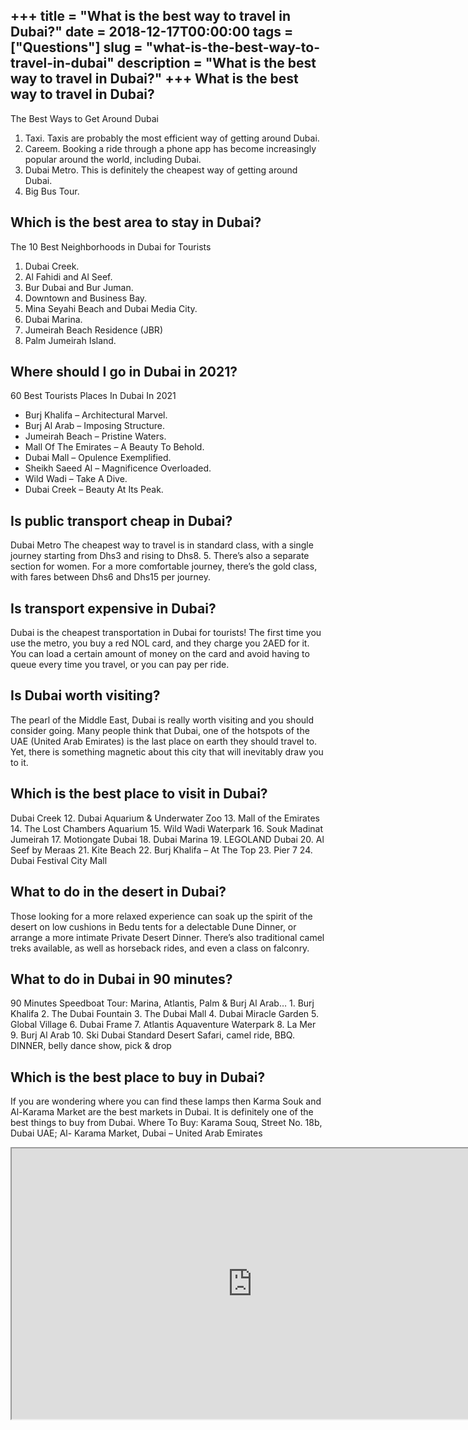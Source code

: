 +++
title = "What is the best way to travel in Dubai?"
date = 2018-12-17T00:00:00
tags = ["Questions"]
slug = "what-is-the-best-way-to-travel-in-dubai"
description = "What is the best way to travel in Dubai?"
+++
What is the best way to travel in Dubai?
----------------------------------------

The Best Ways to Get Around Dubai

1. Taxi. Taxis are probably the most efficient way of getting around Dubai.
2. Careem. Booking a ride through a phone app has become increasingly popular around the world, including Dubai.
3. Dubai Metro. This is definitely the cheapest way of getting around Dubai.
4. Big Bus Tour.

Which is the best area to stay in Dubai?
----------------------------------------

The 10 Best Neighborhoods in Dubai for Tourists

1. Dubai Creek.
2. Al Fahidi and Al Seef.
3. Bur Dubai and Bur Juman.
4. Downtown and Business Bay.
5. Mina Seyahi Beach and Dubai Media City.
6. Dubai Marina.
7. Jumeirah Beach Residence (JBR)
8. Palm Jumeirah Island.

Where should I go in Dubai in 2021?
-----------------------------------

60 Best Tourists Places In Dubai In 2021

- Burj Khalifa – Architectural Marvel.
- Burj Al Arab – Imposing Structure.
- Jumeirah Beach – Pristine Waters.
- Mall Of The Emirates – A Beauty To Behold.
- Dubai Mall – Opulence Exemplified.
- Sheikh Saeed Al – Magnificence Overloaded.
- Wild Wadi – Take A Dive.
- Dubai Creek – Beauty At Its Peak.

Is public transport cheap in Dubai?
-----------------------------------

Dubai Metro The cheapest way to travel is in standard class, with a single journey starting from Dhs3 and rising to Dhs8. 5. There’s also a separate section for women. For a more comfortable journey, there’s the gold class, with fares between Dhs6 and Dhs15 per journey.

Is transport expensive in Dubai?
--------------------------------

Dubai is the cheapest transportation in Dubai for tourists! The first time you use the metro, you buy a red NOL card, and they charge you 2AED for it. You can load a certain amount of money on the card and avoid having to queue every time you travel, or you can pay per ride.

Is Dubai worth visiting?
------------------------

The pearl of the Middle East, Dubai is really worth visiting and you should consider going. Many people think that Dubai, one of the hotspots of the UAE (United Arab Emirates) is the last place on earth they should travel to. Yet, there is something magnetic about this city that will inevitably draw you to it.

Which is the best place to visit in Dubai?
------------------------------------------

Dubai Creek 12. Dubai Aquarium &amp; Underwater Zoo 13. Mall of the Emirates 14. The Lost Chambers Aquarium 15. Wild Wadi Waterpark 16. Souk Madinat Jumeirah 17. Motiongate Dubai 18. Dubai Marina 19. LEGOLAND Dubai 20. Al Seef by Meraas 21. Kite Beach 22. Burj Khalifa – At The Top 23. Pier 7 24. Dubai Festival City Mall

What to do in the desert in Dubai?
----------------------------------

Those looking for a more relaxed experience can soak up the spirit of the desert on low cushions in Bedu tents for a delectable Dune Dinner, or arrange a more intimate Private Desert Dinner. There’s also traditional camel treks available, as well as horseback rides, and even a class on falconry.

What to do in Dubai in 90 minutes?
----------------------------------

90 Minutes Speedboat Tour: Marina, Atlantis, Palm &amp; Burj Al Arab… 1. Burj Khalifa 2. The Dubai Fountain 3. The Dubai Mall 4. Dubai Miracle Garden 5. Global Village 6. Dubai Frame 7. Atlantis Aquaventure Waterpark 8. La Mer 9. Burj Al Arab 10. Ski Dubai Standard Desert Safari, camel ride, BBQ. DINNER, belly dance show, pick &amp; drop

Which is the best place to buy in Dubai?
----------------------------------------

If you are wondering where you can find these lamps then Karma Souk and Al-Karama Market are the best markets in Dubai. It is definitely one of the best things to buy from Dubai. Where To Buy: Karama Souq, Street No. 18b, Dubai UAE; Al- Karama Market, Dubai – United Arab Emirates

<iframe allow="accelerometer; autoplay; clipboard-write; encrypted-media; gyroscope; picture-in-picture" allowfullscreen="" class="__youtube_prefs__  epyt-is-override  no-lazyload" data-no-lazy="1" data-origheight="433" data-origwidth="770" data-skipgform_ajax_framebjll="" height="433" id="_ytid_16312" loading="lazy" src="https://www.youtube.com/embed/8e4pS9i5vd4?enablejsapi=1&autoplay=0&cc_load_policy=0&cc_lang_pref=&iv_load_policy=1&loop=0&modestbranding=0&rel=1&fs=1&playsinline=0&autohide=2&theme=dark&color=red&controls=1&" title="YouTube player" width="770"></iframe>